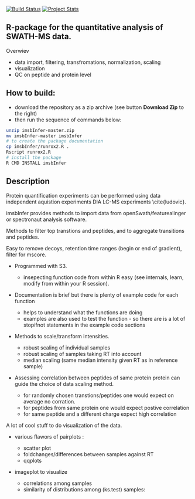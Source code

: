 [![Build Status](https://travis-ci.org/wolski/imsbInfer.svg?branch=master)](https://travis-ci.org/wolski/imsbInfer)
[![Project Stats](https://www.ohloh.net/p/imsbInfer/widgets/project_thin_badge.gif)](https://www.ohloh.net/p/imsbInfer)

## R-package for the quantitative analysis of SWATH-MS data.

Overwiev

- data import, filtering, transfromations, normalization,  scaling
- visualization
- QC on peptide and protein level

## How to build:

- download the repository as a zip archive (see button __Download Zip__ to the right)
- then run the sequence of commands below:

```sh
unzip imsbInfer-master.zip
mv imsbInfer-master imsbInfer
# to create the package documentation 
cp imsbInfer/runrox2.R .
Rscript runrox2.R 
# install the package
R CMD INSTALL imsbInfer
```

## Description

Protein quantification experiments can be performed using data independent aquistion experiments DIA LC-MS experiments \cite{ludovic}.

imsbInfer provides methods to import data from openSwath/featurealinger or spectronaut analysis software.

Methods to filter top transtions and peptides,  and to aggregate transitions and peptides.

Easy to remove decoys, retention time ranges (begin or end of gradient), filter for mscore.

* Programmed with S3. 
  * insepecting function code from within R easy (see internals, learn, modify from within your R session).

* Documentation is brief but there is plenty of example code for each function 
  * helps to understand what the functions are doing
  * examples are also used to test the function - so there are is a lot of stopifnot statements in the example code sections

* Methods to scale/transform intensities.
  - robust scaling of individual samples
  - robust scaling of samples taking RT into account
  - median scaling (same median intensity given RT as in reference sample)

* Assessing correlation between peptides of same protein protein can guide the choice of data scaling method.
  - for randomly chosen transtions/peptides one would expect on average no corration.
  - for peptides from same protein one would expect postive correlation
  - for same peptide and a different charge expect high correlation

A lot of cool stuff to do visualization of the data.

* various flawors of pairplots : 
  - scatter plot
  - foldchanges/differences between samples against RT
  - qqplots

* imageplot to visualize 
  - correlations among samples
  - similarity of distributions among (ks.test) samples:



